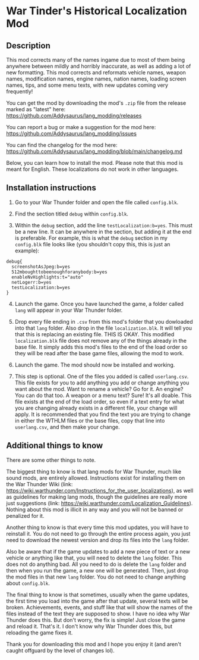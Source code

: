 # War Tinder's Historical Localization Mod

## Description

This mod corrects many of the names ingame due to most of them being anywhere between mildly and horribly inaccurate, as well as adding a lot of new formatting. This mod corrects and reformats vehicle names, weapon names, modification names, engine names, nation names, loading screen names, tips, and some menu texts, with new updates coming very frequently!

You can get the mod by downloading the mod's `.zip` file from the release marked as "latest" here: https://github.com/Addysaurus/lang_modding/releases

You can report a bug or make a suggestion for the mod here: https://github.com/Addysaurus/lang_modding/issues

You can find the changelog for the mod here: https://github.com/Addysaurus/lang_modding/blob/main/changelog.md

Below, you can learn how to install the mod. Please note that this mod is meant for English. These localizations do not work in other languages.

## Installation instructions

1. Go to your War Thunder folder and open the file called `config.blk`.

2. Find the section titled `debug` within `config.blk`.

3. Within the `debug` section, add the line `testLocalization:b=yes`. This must be a new line. It can be anywhere in the section, but adding it at the end is preferable. For example, this is what the `debug` section in my `config.blk` file looks like (you shouldn't copy this, this is just an example):

```
debug{
  screenshotAsJpeg:b=yes
  512mboughttobeenoughforanybody:b=yes
  enableNvHighlights:t="auto"
  netLogerr:b=yes
  testLocalization:b=yes
}
```

4. Launch the game. Once you have launched the game, a folder called `lang` will appear in your War Thunder folder.

5. Drop every file ending in `.csv` from this mod's folder that you dowloaded into that `lang` folder. Also drop in the file `localization.blk`. It will tell you that this is replacing an existing file. THIS IS OKAY. This modified `localization.blk` file does not remove any of the things already in the base file. It simply adds this mod's files to the end of the load order so they will be read after the base game files, allowing the mod to work.

6. Launch the game. The mod should now be installed and working.

7. This step is optional. One of the files you added is called `userlang.csv`. This file exists for you to add anything you add or change anything you want about the mod. Want to rename a vehicle? Go for it. An engine? You can do that too. A weapon or a menu text? Sure! It's all doable. This file exists at the end of the load order, so even if a text entry for what you are changing already exists in a different file, your change will apply. It is recommended that you find the text you are trying to change in either the WTHLM files or the base files, copy that line into `userlang.csv`, and then make your change.

## Additional things to know

There are some other things to note.

The biggest thing to know is that lang mods for War Thunder, much like sound mods, are entirely allowed. Instructions exist for installing them on the War Thunder Wiki (link: https://wiki.warthunder.com/Instructions_for_the_user_localizations), as well as guidelines for making lang mods, though the guidelines are really more just suggestions (link: https://wiki.warthunder.com/Localization_Guidelines). Nothing about this mod is illicit in any way and you will not be banned or penalized for it.

Another thing to know is that every time this mod updates, you will have to reinstall it. You do not need to go through the entire process again, you just need to download the newest version and drop its files into the `lang` folder.

Also be aware that if the game updates to add a new piece of text or a new vehicle or anything like that, you will need to delete the `lang` folder. This does not do anything bad. All you need to do is delete the `lang` folder and then when you run the game, a new one will be generated. Then, just drop the mod files in that new `lang` folder. You do not need to change anything about `config.blk`.

The final thing to know is that sometimes, usually when the game updates, the first time you load into the game after that update, several texts will be broken. Achievements, events, and stuff like that will show the names of the files instead of the text they are supposed to show. I have no idea why War Thunder does this. But don't worry, the fix is simple! Just close the game and reload it. That's it. I don't know why War Thunder does this, but reloading the game fixes it.

Thank you for downloading this mod and I hope you enjoy it (and aren't caught offguard by the level of changes lol).